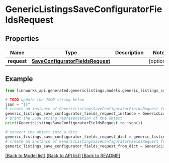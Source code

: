 # GenericListingsSaveConfiguratorFieldsRequest


## Properties

Name | Type | Description | Notes
------------ | ------------- | ------------- | -------------
**request** | [**SaveConfiguratorFieldsRequest**](SaveConfiguratorFieldsRequest.md) |  | [optional] 

## Example

```python
from linnworks_api.generated.genericlistings.models.generic_listings_save_configurator_fields_request import GenericListingsSaveConfiguratorFieldsRequest

# TODO update the JSON string below
json = "{}"
# create an instance of GenericListingsSaveConfiguratorFieldsRequest from a JSON string
generic_listings_save_configurator_fields_request_instance = GenericListingsSaveConfiguratorFieldsRequest.from_json(json)
# print the JSON string representation of the object
print(GenericListingsSaveConfiguratorFieldsRequest.to_json())

# convert the object into a dict
generic_listings_save_configurator_fields_request_dict = generic_listings_save_configurator_fields_request_instance.to_dict()
# create an instance of GenericListingsSaveConfiguratorFieldsRequest from a dict
generic_listings_save_configurator_fields_request_from_dict = GenericListingsSaveConfiguratorFieldsRequest.from_dict(generic_listings_save_configurator_fields_request_dict)
```
[[Back to Model list]](../README.md#documentation-for-models) [[Back to API list]](../README.md#documentation-for-api-endpoints) [[Back to README]](../README.md)


